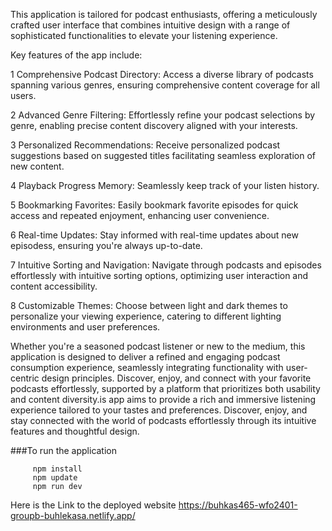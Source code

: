 

This application is tailored for podcast enthusiasts, offering a meticulously crafted user interface that combines intuitive design with a range of sophisticated functionalities to elevate your listening experience.

Key features of the app include:

1 Comprehensive Podcast Directory: Access a diverse library of podcasts spanning various genres, ensuring comprehensive content coverage for all users.

2 Advanced Genre Filtering: Effortlessly refine your podcast selections by genre, enabling precise content discovery aligned with your interests.

3 Personalized Recommendations: Receive personalized podcast suggestions based on suggested titles facilitating seamless exploration of new content.

4 Playback Progress Memory: Seamlessly keep track of your listen history.

5 Bookmarking Favorites: Easily bookmark favorite episodes for quick access and repeated enjoyment, enhancing user convenience.

6 Real-time Updates: Stay informed with real-time updates about new episodess, ensuring you're always up-to-date.

7 Intuitive Sorting and Navigation: Navigate through podcasts and episodes effortlessly with intuitive sorting options, optimizing user interaction and content accessibility.

8 Customizable Themes: Choose between light and dark themes to personalize your viewing experience, catering to different lighting environments and user preferences.

Whether you're a seasoned podcast listener or new to the medium, this application is designed to deliver a refined and engaging podcast consumption experience, seamlessly integrating functionality with user-centric design principles. Discover, enjoy, and connect with your favorite podcasts effortlessly, supported by a platform that prioritizes both usability and content diversity.is app aims to provide a rich and immersive listening experience tailored to your tastes and preferences. Discover, enjoy, and stay connected with the world of podcasts effortlessly through its intuitive features and thoughtful design.


###To run the application 

```` 
     npm install
     npm update
     npm run dev
```` 
Here is the Link to the deployed website <https://buhkas465-wfo2401-groupb-buhlekasa.netlify.app/>
